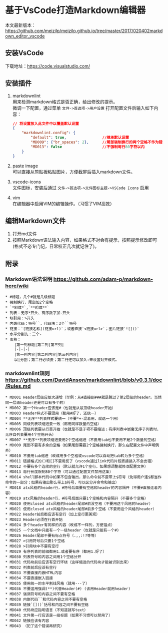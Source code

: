 # 基于VsCode打造Markdown编辑器

本文最新版本：<https://github.com/meizilp/meizilp.github.io/tree/master/2017/020402markdown_editor_vscode>

## 安装VsCode

下载地址：<https://code.visualstudio.com/>

## 安装插件

1. markdownlint  
    用来检测markdown格式是否正确，给出修改的提示。  
    微调一下配置，通过菜单 `文件->首选项->用户设置` 打开配置文件后输入如下内容：

    ```json
    // 将设置放入此文件中以覆盖默认设置
    {
        "markdownlint.config": {
            "default": true,                //继承默认设置
            "MD009": {"br_spaces": 2},      //尾部强制换行的两个空格不作为错误
            "MD013": false                  //不强制每行80字符以内
        }
    }
    ```

1. paste image  
    可以直接从剪贴板粘贴图片，方便截屏后插入markdown文件。
1. vscode-icons  
    文件图标，安装后通过 `文件->首选项->文件图标主题->VSCode Icons` 启用
1. vim  
    在编辑器中启用VIM的编辑操作。（习惯了VIM高效）

## 编辑Markdown文件

1. 打开md文件
1. 按照Markdown语法输入内容，如果格式不对会有提示，按照提示修改即可(格式不必专门记，日常校正几次就记住了)。

## 附录

### Markdown语法说明 <https://github.com/adam-p/markdown-here/wiki>

    * #标题，几个#就是几级标题
    * 强制换行，尾部加2个空格
    * `*斜体*`,`**粗体**`
    * 列表：无序*开头、有序数字加.开头
    * 块引用：>开头
    * 内嵌代码：符号``，代码块：3个``符号
    * 链接：`[链接名称](链接url)`；或者直接`<链接url>`；图片链接`![]()`
    * 水平分割先：三个-
    * 表格：
        |第一列标题|第二列|第三列|
        |-|-|-|
        |第一列内容|第二列内容|第三列内容|
        以|分割；第二行必须要；第二行还可以加入:来设置对齐模式。

### markdownlint规则 <https://github.com/DavidAnson/markdownlint/blob/v0.3.1/doc/Rules.md>

    * MD001 Header层级应依次递增（举例：从#直接到###就是跳过了第2层级的header。当然同一层级header还是可以有多个的）
    * MD002 第一个Header应该是#（也就是从最顶级header开始）
    * MD003 Header样式不要混用（都用#好了，还统一）
    * MD004 **无序**列表样式要统一（不要*+-混着用，就选一个用）
    * MD005 同级列表项缩进要一致（都用同样数量的空格）
    * MD006 顶级列表要从行首开始（也就是不是子项不要缩进；有序列表中嵌套无序子列表时，无序自列表要用4个空格开头）
    * MD007 **无序**列表项缩进要用2个空格缩进（不要用tab也不要用不是2个数量的空格）
    * MD009 尾部不要有多余的空格（如果尾部需要2个空格强制换行，那么在配置文件中声明例外）
    * MD010 不要用tab缩进（改成用多个空格或vscode可以自动把tab转为多个空格）
    * MD011 链接格式的()和[]不要用反了（vscode通过link代码片段直接插入不会出错）
    * MD012 不要有多个连续的空行（默认就允许1个空行，如果想调整就修改配置文件）
    * MD013 每行长度限制80个字符（可以通过配置文件禁用这条）
    * MD014 shell脚本代码中如果不包含输出，那么命令前不要带上$符号（免得用户连$都当作命令的一部分；如果有输出那么带上$符号，可以区分开命令和输出）
    * MD018 atx风格的header行，#符号后面要有空格和header的内容隔开（不要#直接连着内容）
    * MD019 atx风格的header行，#符号后面只要1个空格和内容隔开（不要多个空格）
    * MD020 使用closed atx风格的header尾部#前没空格（不要用这个风格的header）
    * MD021 使用closed atx风格的header尾部#前多个空格（不要用这个风格的header）
    * MD022 Header前后都应该有空行（加上空行更美观）
    * MD023 Header必须在行首开始
    * MD024 多个header有同样的内容（改成不一样的，方便锚点）
    * MD025 一个文档中只能有一个一级header（也就是只能有一个#)
    * MD026 Header尾部不要有标点符号（.,,:!?等等）
    * MD027 >引用符号后只要1个空格
    * MD028 >引用块中不要有空行
    * MD029 有序列表的前缀都用1.或者要有序（都用1.好了）
    * MD030 列表符号和内容之间用1个空格分开
    * MD031 代码块前后应该有空行环绕（这样缩进的代码块才能被识别出来）
    * MD032 列表前后应该有空行
    * MD033 不要直接内嵌HTML内容
    * MD034 不要直接嵌入链接
    * MD035 使用统一的水平割线风格（就用---了）
    * MD036 不要滥用强调(**)代替Header(#) (该用Header就用header)
    * MD037 强调符号和内容之间不要有空格
    * MD038 内嵌代码``和代码内容之间不要有空格
    * MD039 链接`[]()`括号和内容之间不要有空格
    * MD040 代码块应指明语言（不知道就写text）
    * MD041 文件第一行应该是一级标题（如果不习惯可以禁用了）
    * MD042 链接应该有内容
    * MD043 （犯了这个错误再研究）

